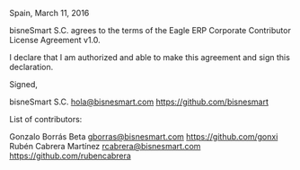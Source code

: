 Spain, March 11, 2016

bisneSmart S.C. agrees to the terms of the Eagle ERP Corporate Contributor License
Agreement v1.0.

I declare that I am authorized and able to make this agreement and sign this
declaration.

Signed,

bisneSmart S.C. hola@bisnesmart.com https://github.com/bisnesmart

List of contributors:

Gonzalo Borrás Beta gborras@bisnesmart.com https://github.com/gonxi
Rubén Cabrera Martínez rcabrera@bisnesmart.com https://github.com/rubencabrera
